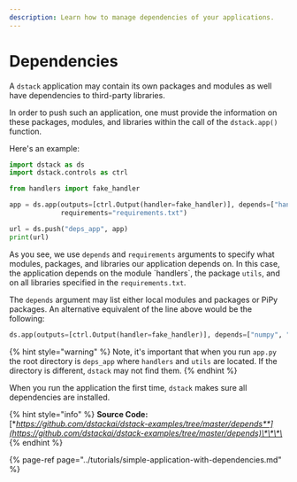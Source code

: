 ```yaml
---
description: Learn how to manage dependencies of your applications.
---
```


# Dependencies

A `dstack` application may contain its own packages and modules as well have dependencies to third-party libraries.

In order to push such an application, one must provide the information on these packages, modules, and libraries within the call of the `dstack.app()` function.

Here's an example:

```python
import dstack as ds
import dstack.controls as ctrl

from handlers import fake_handler

app = ds.app(outputs=[ctrl.Output(handler=fake_handler)], depends=["handlers", "utils"],
             requirements="requirements.txt")

url = ds.push("deps_app", app)
print(url)
```

As you see, we use `depends` and `requirements` arguments to specify what modules, packages, and libraries our application depends on. In this case, the application depends on the module \`handlers\`, the package `utils`, and on all libraries specified in the `requirements.txt`.

The `depends` argument may list either local modules and packages or PiPy packages. An alternative equivalent of the line above would be the following:

```python
ds.app(outputs=[ctrl.Output(handler=fake_handler)], depends=["numpy", "pandas", "faker==5.5.0", "handlers", "utils"])
```

{% hint style="warning" %}
Note, it's important that when you run `app.py` the root directory is `deps_app` where `handlers` and `utils` are located. If the directory is different, `dstack` may not find them.
{% endhint %}

When you run the application the first time, `dstack` makes sure all dependencies are installed.

{% hint style="info" %}
**Source Code:** [**https://github.com/dstackai/dstack-examples/tree/master/depends**](https://github.com/dstackai/dstack-examples/tree/master/depends)\*\*\*\*
{% endhint %}

{% page-ref page="../tutorials/simple-application-with-dependencies.md" %}



